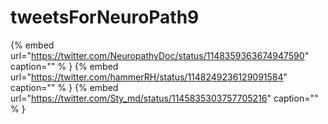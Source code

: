# tweetsForNeuroPath9

{% embed url="https://twitter.com/NeuropathyDoc/status/1148359363674947590"  caption="" % }
{% embed url="https://twitter.com/hammerRH/status/1148249236129091584"  caption="" % }
{% embed url="https://twitter.com/Sty_md/status/1145835303757705216"  caption="" % }
